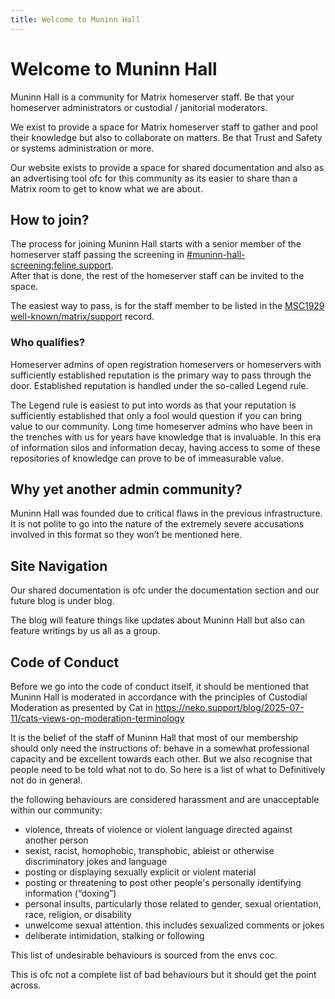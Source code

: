 ```yaml
---
title: Welcome to Muninn Hall
---
```


# Welcome to Muninn Hall

Muninn Hall is a community for Matrix homeserver staff. Be that your homeserver administrators or custodial / janitorial moderators.

We exist to provide a space for Matrix homeserver staff to gather and pool their knowledge but also to collaborate on matters. Be that Trust and Safety or systems administration or more.

Our website exists to provide a space for shared documentation and also as an advertising tool ofc for this community as its easier to share than a Matrix room to get to know what we are about.

## How to join?

The process for joining Muninn Hall starts with a senior member of the homeserver staff passing the screening in [#muninn-hall-screening:feline.support](https://matrix.to/#/#muninn-hall-screening:feline.support).  
After that is done, the rest of the homeserver staff can be invited to the space.

The easiest way to pass, is for the staff member to be listed in the [MSC1929 well-known/matrix/support](https://spec.matrix.org/v1.12/client-server-api/#getwell-knownmatrixsupport) record.

### Who qualifies?

Homeserver admins of open registration homeservers or homeservers with sufficiently established reputation is the primary way to pass through the door. Established reputation is handled under the so-called Legend rule.

The Legend rule is easiest to put into words as that your reputation is sufficiently established that only a fool would question if you can bring value to our community. Long time homeserver admins who have been in the trenches with us for years have knowledge that is invaluable. In this era of information silos and information decay, having access to some of these repositories of knowledge can prove to be of immeasurable value.

## Why yet another admin community?

Muninn Hall was founded due to critical flaws in the previous infrastructure. It is not polite to go into the nature of the extremely severe accusations involved in this format so they won’t be mentioned here.

## Site Navigation

Our shared documentation is ofc under the documentation section and our future blog is under blog.

The blog will feature things like updates about Muninn Hall but also can feature writings by us all as a group.

## Code of Conduct

Before we go into the code of conduct itself, it should be mentioned that Muninn Hall is moderated in accordance with the principles of Custodial Moderation as presented by Cat in https://neko.support/blog/2025-07-11/cats-views-on-moderation-terminology

It is the belief of the staff of Muninn Hall that most of our membership should only need the instructions of: behave in a somewhat professional capacity and be excellent towards each other. But we also recognise that people need to be told what not to do. So here is a list of what to Definitively not do in general.

<!-- SPDX-SnippetBegin
SPDX-License-Identifier: CC-BY-SA-3.0
SPDX-SnippetCopyrightText: envs.net 2025
SPDX-SnippetCopyrightText: tilde.town 2025
SPDX-SnippetCopyrightText: citizencodeofconduct.org 2018
-->

the following behaviours are considered harassment and are unacceptable within our community:

* violence, threats of violence or violent language directed against another person
* sexist, racist, homophobic, transphobic, ableist or otherwise discriminatory jokes and language
* posting or displaying sexually explicit or violent material
* posting or threatening to post other people's personally identifying information (“doxing”)
* personal insults, particularly those related to gender, sexual orientation, race, religion, or disability
* unwelcome sexual attention. this includes sexualized comments or jokes
* deliberate intimidation, stalking or following

<!-- SPDX-SnippetEnd -->

This list of undesirable behaviours is sourced from the envs coc.

This is ofc not a complete list of bad behaviours but it should get the point across.

